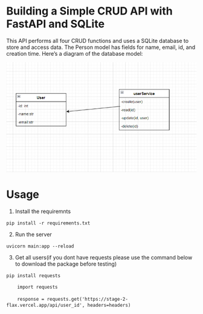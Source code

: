 # Building a Simple CRUD API with FastAPI and SQLite

This API performs all four CRUD functions and uses a SQLite database to store and access data. The Person model has fields for name, email, id, and creation time. Here’s a diagram of the database model:

![Database CRUD Interactions](diagram.png "Database CRUD Interactions")

# Usage
1. Install the requiremnts
```
pip install -r requirements.txt
```

2. Run the server
```
uvicorn main:app --reload
```

3. Get all users(if you dont have requests please use the command below to download the package before testing)
```
pip install requests
```
```
	import requests

	response = requests.get('https://stage-2-flax.vercel.app/api/user_id', headers=headers)
```
  